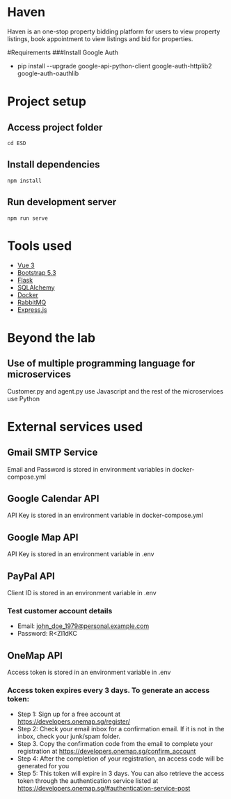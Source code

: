 # Haven
Haven is an one-stop property bidding platform for users to view property listings, book appointment to view listings and bid for properties.

#Requirements
###Install Google Auth
- pip install --upgrade google-api-python-client google-auth-httplib2 google-auth-oauthlib

# Project setup
## Access project folder
```
cd ESD
```

## Install dependencies
```
npm install
```

## Run development server
```
npm run serve
```

# Tools used
- [Vue 3](https://vuejs.org/guide/introduction.html)
- [Bootstrap 5.3](https://getbootstrap.com/docs/5.3/getting-started/introduction/)
- [Flask](https://flask.palletsprojects.com/en/2.2.x/)
- [SQLAlchemy](https://docs.sqlalchemy.org/en/20/)
- [Docker](https://docs.docker.com/)
- [RabbitMQ](https://www.rabbitmq.com/documentation.html)
- [Express.js](https://expressjs.com/)

# Beyond the lab

## Use of multiple programming language for microservices 
Customer.py and agent.py use Javascript and the rest of the microservices use Python

# External services used

## Gmail SMTP Service
Email and Password is stored in environment variables in docker-compose.yml

## Google Calendar API
API Key is stored in an environment variable in docker-compose.yml

## Google Map API
API Key is stored in an environment variable in .env

## PayPal API
Client ID is stored in an environment variable in .env

### Test customer account details
- Email: john_doe_1979@personal.example.com
- Password: R<Zl1dKC

## OneMap API
Access token is stored in an environment variable in .env

### Access token expires every 3 days. To generate an access token:

- Step 1: Sign up for a free account at https://developers.onemap.sg/register/
- Step 2: Check your email inbox for a confirmation email. If it is not in the inbox, check your junk/spam folder.
- Step 3. Copy the confirmation code from the email to complete your registration at https://developers.onemap.sg/confirm_account
- Step 4: After the completion of your registration, an access code will be generated for you
- Step 5: This token will expire in 3 days. You can also retrieve the access token through the authentication service listed at https://developers.onemap.sg/#authentication-service-post


